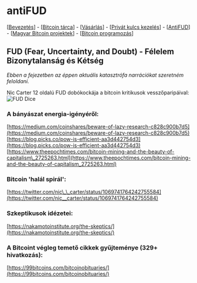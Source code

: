 # antiFUD

\[[Bevezetés](./)\] - \[[Bitcoin tárca](tarca.md)\] - \[[Vásárlás](vasarlas.md)\] - \[[Privát kulcs kezelés](private_key_management.md)\] - \[[AntiFUD](antifud.md)\] - \[[Magyar Bitcoin projektek](magyarok.md)\] - \[[Bitcoin programozás](programozas.md)\]

## FUD \(Fear, Uncertainty, and Doubt\) - Félelem Bizonytalanság és Kétség

_Ebben a fejezetben az éppen aktuális katasztrófa narrációkat szeretném feloldani._

Nic Carter 12 oldalú FUD dobókockája a bitcoin kritikusok vesszőparipáival: ![FUD Dice](https://fuddice.shop/wp-content/uploads/2018/09/IMG_3945.jpg)

### A bányászat energia-igényéről:

[https://medium.com/coinshares/beware-of-lazy-research-c828c900b7d5](https://medium.com/coinshares/beware-of-lazy-research-c828c900b7d5)  
[https://blog.picks.co/pow-is-efficient-aa3d442754d3](https://blog.picks.co/pow-is-efficient-aa3d442754d3)  
[https://www.theepochtimes.com/bitcoin-mining-and-the-beauty-of-capitalism\_2725263.html](https://www.theepochtimes.com/bitcoin-mining-and-the-beauty-of-capitalism_2725263.html)

### Bitcoin 'halál spirál':

[https://twitter.com/nic\_\_carter/status/1069741764242755584](https://twitter.com/nic__carter/status/1069741764242755584)

### Szkeptikusok idézetei:

[https://nakamotoinstitute.org/the-skeptics/](https://nakamotoinstitute.org/the-skeptics/)

### A Bitcoint végleg temető cikkek gyűjteménye \(329+ hivatkozás\):

[https://99bitcoins.com/bitcoinobituaries/](https://99bitcoins.com/bitcoinobituaries/)

